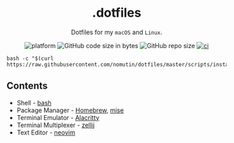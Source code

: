 <div align="center">

# .dotfiles

Dotfiles for my `macOS` and `Linux`.

![platform](https://img.shields.io/badge/platform-macOS%20|%20Linux-blue)
![GitHub code size in bytes](https://img.shields.io/github/languages/code-size/nomutin/dotfiles)
![GitHub repo size](https://img.shields.io/github/repo-size/nomutin/dotfiles)
[![ci](https://github.com/nomutin/dotfiles/actions/workflows/ci.yaml/badge.svg)](https://github.com/nomutin/dotfiles/actions/workflows/ci.yaml)

</div>

```shell
bash -c "$(curl https://raw.githubusercontent.com/nomutin/dotfiles/master/scripts/install.sh)"
```

## Contents

- Shell - [bash](https://www.gnu.org/software/bash/)
- Package Manager - [Homebrew](https://brew.sh), [mise](https://mise.jdx.dev/)
- Terminal Emulator - [Alacritty](https://alacritty.org/)
- Terminal Multiplexer - [zellij](https://zellij.dev)
- Text Editor - [neovim](https://neovim.io)
